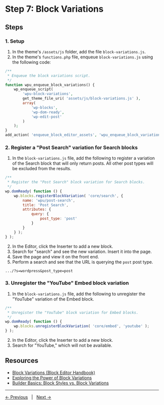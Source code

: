 # Step 7: Block Variations

## Steps

### 1. Setup

1. In the theme's `/assets/js` folder, add the file `block-variations.js`.
2. In the theme's `functions.php` file, enqueue `block-variations.js` using the following code:
```php
/**
 * Enqueue the block variations script.
 */
function wpu_enqueue_block_variations() {
    wp_enqueue_script(
        'wpu-block-variations',
        get_theme_file_uri( 'assets/js/block-variations.js' ),
        array( 
            'wp-blocks', 
            'wp-dom-ready', 
            'wp-edit-post' 
        )
    );
}
add_action( 'enqueue_block_editor_assets', 'wpu_enqueue_block_variations' );
```

### 2. Register a "Post Search" variation for Search blocks

1. In the `block-variations.js` file, add the following to register a variation of the Search block that will only return posts. All other post types will be excluded from the results.
```js
/**
 * Register the "Post Search" block variation for Search blocks.
 */
wp.domReady( function () {
    wp.blocks.registerBlockVariation( 'core/search', {
        name: 'wpu/post-search',
        title: 'Post Search',
        attributes: {
            query: {
                post_type: 'post'
            }
        }
    } );
} );
```
2. In the Editor, click the Inserter to add a new block. 
3. Search for "search" and see the new variation. Insert it into the page. 
4. Save the page and view it on the front end. 
5. Perform a search and see that the URL is querying the `post` post type.
```
.../?s=wordpress&post_type=post
```

### 3. Unregister the "YouTube" Embed block variation

1. In the `block-variations.js` file, add the following to unregister the "YouTube" variation of the Embed block.
```js
/**
 * Unregister the "YouTube" block variation for Embed blocks.
 */
wp.domReady( function () {
    wp.blocks.unregisterBlockVariation( 'core/embed', 'youtube' );
} );
```
2. In the Editor, click the Inserter to add a new block. 
3. Search for "YouTube," which will not be available.

## Resources
- [Block Variations (Block Editor Handbook)](https://developer.wordpress.org/block-editor/reference-guides/block-api/block-variations/)
- [Exploring the Power of Block Variations](https://wordpress.tv/2022/08/26/nick-diego-exploring-the-power-of-block-variations/)
- [Builder Basics: Block Styles vs. Block Variations](https://wordpress.tv/2023/03/01/builder-basics-block-styles-vs-block-variations/)

---
[← Previous](/steps/step-6/readme.md) &nbsp;&nbsp;|&nbsp;&nbsp; [Next →](/steps/step-8/readme.md)